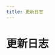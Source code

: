 ```yaml
---
title: 更新日志
---
```


# 更新日志

<p></p> 

<template>
  <a-timeline>
    <a-timeline-item>
      2022.3.18
      <p>
        - <a-tag color="pink">红蓝对抗</a-tag>新增内网渗透文章：<a href='/redteam/innet/批量利用/蓝凌OA任意文件任意文件写入之批量上线.html'>蓝凌OA任意文件任意文件写入之批量上线</a><br/>
        - <a-tag color="pink">红蓝对抗</a-tag>新增内网渗透文章：<a href='/redteam/innet/批量利用/redis未授权访问漏洞的批量攻击.html'>redis未授权访问漏洞的批量攻击</a><br/>
        - <a-tag color="purple">文库动态</a-tag>修改样式表和布局，更加美观<br/>
        - <a-tag color="red">黑客技能</a-tag>新增安卓攻防文章：<a href='/hackskill/android/安卓设备/远程黑进智能电视.html'>远程黑进智能电视</a><br/>
      </p>
    </a-timeline-item>
    <a-timeline-item>
      2022.3.17
      <p>
        - <a-tag color="yellow">CTF</a-tag>新增WEB文章：<a href='/ctf/WEB/RCE/利用PHP FFI 预加载执行命令.html'>PHP FFI 预加载执行命令</a><br/>
        - <a-tag color="yellow">CTF</a-tag>新增PWN文章：<a href='/ctf/PWN/自救指南/自救指南.html'>自救指南</a><br/>
      </p>
    </a-timeline-item>
    <a-timeline-item>
      2022.3.16
      <p>
        - <a-tag color="purple">文库动态</a-tag>开源文库至Github<br/>
      </p>
    </a-timeline-item>
    <a-timeline-item>
      2022.3.14
      <p>
        - <a-tag color="purple">文库动态</a-tag>制作文库Docker镜像让文库更容易部署<br/>
        - <a-tag color="red">漏洞相关</a-tag>漏洞相关文档全部转移完成(阅读效果优化未完成)<br/>
      </p>
    </a-timeline-item>
    <a-timeline-item>
      2022.3.13
      <p>
        - <a-tag color="purple">文库动态</a-tag>文库README文档全部完成<br/>
      </p>
    </a-timeline-item>
    <a-timeline-item>
      2022.3.10
      <p>
        - <a-tag color="green">漏洞相关</a-tag>同步服务器应用漏洞<br/>
      </p>
    </a-timeline-item>
    <a-timeline-item>
      2022.3.8
      <p>
        - <a-tag color="red">漏洞相关</a-tag>Linux DirtyPipe权限提升漏洞 CVE-2022-0847<br/>
        - <a-tag color="green">漏洞相关</a-tag>同步Web服务器漏洞(Apache,Nginx等)<br/>
      </p>
    </a-timeline-item>
    <a-timeline-item>
      2022.3.6
      <p>
        - <a-tag color="green">漏洞相关</a-tag>同步操作系统漏洞(Linux, Windows)<br/>
      </p>
    </a-timeline-item>
    <a-timeline-item>
      2022.3.5
      <p>
        - <a-tag color="red">漏洞相关</a-tag>开始同步文库之前的内容，并重构文章Md文档，更加适合阅读<br/>
      </p>
    </a-timeline-item>
    <a-timeline-item>
      2022.3.4
      <p>
        - <a-tag color="purple">文库动态</a-tag>添加插件：Vssue评论，Copy代码插件，阅读进度条插件<br/>
        - <a-tag color="purple">文库动态</a-tag>添加模块：建议反馈<br/>
      </p>
    </a-timeline-item>
    <a-timeline-item>
      2022.3.3
      <p>
        - <a-tag color="green">文库动态</a-tag>开始编写各项分类 README文档<br/>
        - <a-tag color="purple">文库动态</a-tag>添加分类：漏洞相关，CTF，红蓝对抗，文库动态，关于文库<br/>
      </p>
    </a-timeline-item>
    <a-timeline-item>
      2022.3.2
      <p>
        - <a-tag color="green">文库动态</a-tag>装修网站，修饰主题<br/>
        - <a-tag color="purple">文库动态</a-tag>搭建主题确定: AntDocs of VuePress<br/>
      </p>
    </a-timeline-item>
    <a-timeline-item>
      2022.3.1
      <p>
        - <a-tag color="green">文库动态</a-tag>开始重构文库<br/>
      </p>
    </a-timeline-item>
  </a-timeline>
</template>
<script>
import ACTI

export default {
    
components: {ACTI 视频监控}

}
</script>